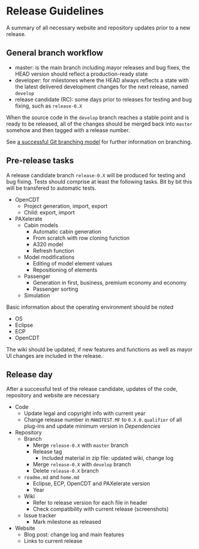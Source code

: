# Release Guidelines

A summary of all necessary website and repository updates prior to a new release.


## General branch workflow

* master: is the main branch including mayor releases and bug fixes, the HEAD version should reflect a production-ready state 
* developer: for milestones where the HEAD always reflects a state with the latest delivered development changes for the next release, named `develop`
* release candidate (RC): some days prior to releases for testing and bug fixing, such as `release-0.X`

When the source code in the `develop` branch reaches a stable point and is ready to be released, all of the changes should be merged back into `master` somehow and then tagged with a release number. 

See [a successful Git branching model](http://nvie.com/posts/a-successful-git-branching-model/) for further information on branching.

	
## Pre-release tasks
A release candidate branch `release-0.X` will be produced for testing and bug fixing. Tests should comprise at least the following tasks. Bit by bit this will be transfered to automatic tests.

* OpenCDT
	* Project generation, import, export
	* Child: export, import
* PAXelerate
	* Cabin models
		* Automatic cabin generation
		* From scratch with row cloning function
		* A320 model
		* Refresh function
	* Model modifications
		* Editing of model element values
		* Repositioning of elements
	* Passenger 
		* Generation in first, business, premium economy and economy
		* Passenger sorting
	* Simulation
	
Basic information about the operating environment should be noted

* OS
* Eclipse
* ECP
* OpenCDT

The wiki should be updated, if new features and functions as well as mayor UI changes are included in the release.

	
## Release day
After a successful test of the release candidate, updates of the code, repository and website are necessary

* Code
	* Update legal and copyright info with current year
	* Change release number in `MANIFEST.MF` to `0.X.0.qualifier` of all plug-ins and update minimum version in _Dependencies_
* Repository
	* Branch
		* Merge `release-0.X` with `master` branch
		* Release tag
			* Included material in zip file: updated wiki, change log
		* Merge `release-0.X` with `develop` branch
		* Delete `release-0.X` branch
	* `readme.md` and `home.md`
		* Eclipse, ECP, OpenCDT and PAXelerate version 
		* Year
	* Wiki
		* Refer to release version for each file in header
		* Check compatibility with current release (screenshots)
	* Issue tracker
		* Mark milestone as released
* Website
	* Blog post: change log and main features
	* Links to current release 




